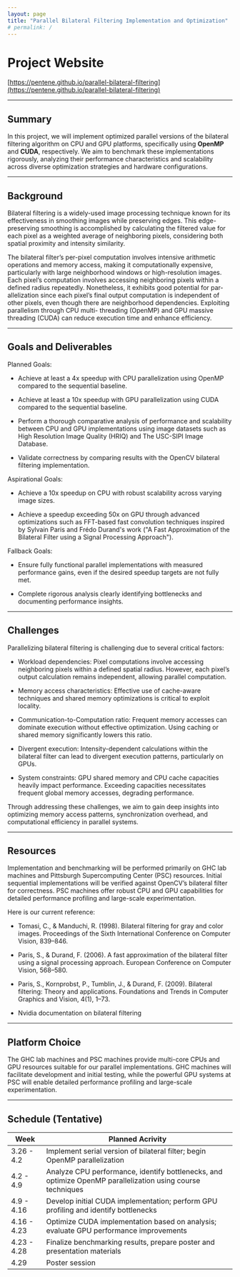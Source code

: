 ```yaml
---
layout: page
title: "Parallel Bilateral Filtering Implementation and Optimization"
# permalink: /
---
```


<!-- ## Team Members
Zhaowei Zhang, Eric Zhu -->

# Project Website

[https://pentene.github.io/parallel-bilateral-filtering](https://pentene.github.io/parallel-bilateral-filtering)

---

## Summary

In this project, we will implement optimized parallel versions of the bilateral filtering algorithm on CPU and GPU platforms, specifically using **OpenMP** and **CUDA**, respectively. We aim to benchmark these implementations rigorously, analyzing their performance characteristics and scalability across diverse optimization strategies and hardware configurations.

---

## Background

Bilateral filtering is a widely-used image processing technique known for its effectiveness in smoothing images while preserving edges. This edge-preserving smoothing is accomplished
by calculating the filtered value for each pixel as a weighted average of neighboring pixels, considering both spatial proximity and intensity similarity.

The bilateral filter’s per-pixel computation involves intensive arithmetic operations and memory access, making it computationally expensive, particularly with large neighborhood
windows or high-resolution images. Each pixel’s computation involves accessing neighboring pixels within a defined radius repeatedly. Nonetheless, it exhibits good potential for par-
allelization since each pixel’s final output computation is independent of other pixels, even though there are neighborhood dependencies. Exploiting parallelism through CPU multi-
threading (OpenMP) and GPU massive threading (CUDA) can reduce execution time and enhance efficiency.

---

## Goals and Deliverables

Planned Goals:

- Achieve at least a 4x speedup with CPU parallelization using OpenMP compared to the sequential baseline.

- Achieve at least a 10x speedup with GPU parallelization using CUDA compared to the sequential baseline.

- Perform a thorough comparative analysis of performance and scalability between CPU and GPU implementations using image datasets such as High Resolution Image Quality (HRIQ) and The USC-SIPI Image Database.

- Validate correctness by comparing results with the OpenCV bilateral filtering implementation.

Aspirational Goals:

- Achieve a 10x speedup on CPU with robust scalability across varying image sizes.

- Achieve a speedup exceeding 50x on GPU through advanced optimizations such as FFT-based fast convolution techniques inspired by Sylvain Paris and Frédo Durand's work ("A Fast Approximation of the Bilateral Filter using a Signal Processing Approach").

Fallback Goals:

- Ensure fully functional parallel implementations with measured performance gains, even if the desired speedup targets are not fully met.

- Complete rigorous analysis clearly identifying bottlenecks and documenting performance insights.

---

## Challenges

Parallelizing bilateral filtering is challenging due to several critical factors:

- Workload dependencies: Pixel computations involve accessing neighboring pixels within a defined spatial radius. However, each pixel’s output calculation remains independent, allowing parallel computation.

- Memory access characteristics: Effective use of cache-aware techniques and shared memory optimizations is critical to exploit locality.

- Communication-to-Computation ratio: Frequent memory accesses can dominate execution without effective optimization. Using caching or shared memory significantly lowers this ratio.

- Divergent execution: Intensity-dependent calculations within the bilateral filter can lead to divergent execution patterns, particularly on GPUs.

- System constraints: GPU shared memory and CPU cache capacities heavily impact performance. Exceeding capacities necessitates frequent global memory accesses, degrading performance.

Through addressing these challenges, we aim to gain deep insights into optimizing memory access patterns, synchronization overhead, and computational efficiency in parallel systems.

---

## Resources

Implementation and benchmarking will be performed primarily on GHC lab machines and Pittsburgh Supercomputing Center (PSC) resources. Initial sequential implementations will be verified against OpenCV’s bilateral filter for correctness. 
PSC machines offer robust CPU and GPU capabilities for detailed performance profiling and large-scale experimentation.

Here is our current reference:

- Tomasi, C., & Manduchi, R. (1998). Bilateral filtering for gray and color images. Proceedings of the Sixth International Conference on Computer Vision, 839–846.

- Paris, S., & Durand, F. (2006). A fast approximation of the bilateral filter using a signal processing approach. European Conference on Computer Vision, 568–580.

- Paris, S., Kornprobst, P., Tumblin, J., & Durand, F. (2009). Bilateral filtering: Theory and applications. Foundations and Trends in Computer Graphics and Vision, 4(1), 1–73.

- Nvidia documentation on bilateral filtering

---

## Platform Choice

The GHC lab machines and PSC machines provide multi-core CPUs and GPU resources
suitable for our parallel implementations. GHC machines will facilitate development and
initial testing, while the powerful GPU systems at PSC will enable detailed performance
profiling and large-scale experimentation.

---

## Schedule (Tentative)

|   Week   | Planned Acrivity |
| -------- | ------- |
| 3.26 - 4.2  | Implement serial version of bilateral filter; begin OpenMP parallelization |
| 4.2 - 4.9   | Analyze CPU performance, identify bottlenecks, and optimize OpenMP parallelization using course techniques |
| 4.9 - 4.16  | Develop initial CUDA implementation; perform GPU profiling and identify bottlenecks |
| 4.16 - 4.23 | Optimize CUDA implementation based on analysis; evaluate GPU performance improvements |
| 4.23 - 4.28 | Finalize benchmarking results, prepare poster and presentation materials |
| 4.29        | Poster session |

